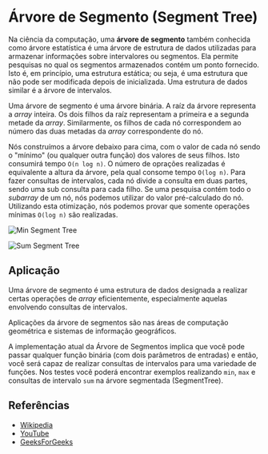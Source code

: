 # Árvore de Segmento (Segment Tree)

Na ciência da computação, uma **árvore de segmento** também conhecida como
árvore estatística é uma árvore de estrutura de dados utilizadas para
armazenar informações sobre intervalores ou segmentos. Ela permite pesquisas
no qual os segmentos armazenados contém um ponto fornecido. Isto é,
em princípio, uma estrutura estática; ou seja, é uma estrutura que não pode
ser modificada depois de inicializada. Uma estrutura de dados similar é a
árvore de intervalos.

Uma árvore de segmento é uma árvore binária. A raíz da árvore representa a
_array_ inteira. Os dois filhos da raíz representam a primeira e a segunda
metade da _array_. Similarmente, os filhos de cada nó correspondem ao número
das duas metadas da _array_ correspondente do nó.

Nós construímos a árvore debaixo para cima, com o valor de cada nó sendo o 
"mínimo" (ou qualquer outra função) dos valores de seus filhos. Isto consumirá
tempo `O(n log n)`. O número de oprações realizadas é equivalente a altura da
árvore, pela qual consome tempo `O(log n)`. Para fazer consultas de intervalos,
cada nó divide a consulta em duas partes, sendo uma sub consulta para cada filho.
Se uma pesquisa contém todo o _subarray_ de um nó, nós podemos utilizar do valor
pré-calculado do nó. Utilizando esta otimização, nós podemos provar que somente
operações mínimas `O(log n)` são realizadas.

![Min Segment Tree](https://www.geeksforgeeks.org/wp-content/uploads/RangeMinimumQuery.png)

![Sum Segment Tree](https://www.geeksforgeeks.org/wp-content/uploads/segment-tree1.png)

## Aplicação

Uma árvore de segmento é uma estrutura de dados designada a realizar
certas operações de _array_ eficientemente, especialmente aquelas envolvendo
consultas de intervalos.

Aplicações da árvore de segmentos são nas áreas de computação geométrica e
sistemas de informação geográficos.

A implementação atual da Árvore de Segmentos implica que você pode passar
qualquer função binária (com dois parâmetros de entradas) e então, você
será capaz de realizar consultas de intervalos para uma variedade de funções.
Nos testes você poderá encontrar exemplos realizando `min`, `max` e consultas de
intervalo `sum` na árvore segmentada (SegmentTree).
 
## Referências

- [Wikipedia](https://en.wikipedia.org/wiki/Segment_tree)
- [YouTube](https://www.youtube.com/watch?v=ZBHKZF5w4YU&index=65&list=PLLXdhg_r2hKA7DPDsunoDZ-Z769jWn4R8)
- [GeeksForGeeks](https://www.geeksforgeeks.org/segment-tree-set-1-sum-of-given-range/)
